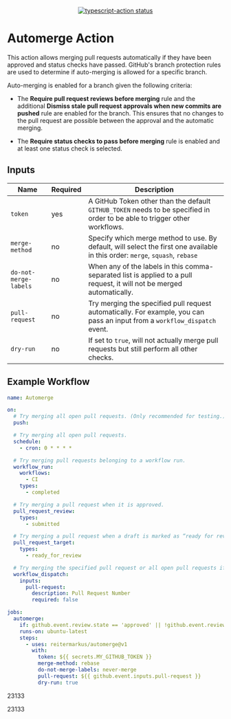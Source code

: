 <p align="center">
  <a href="https://github.com/reitermarkus/automerge/actions"><img alt="typescript-action status" src="https://github.com/reitermarkus/automerge/workflows/build-test/badge.svg"></a>
</p>

# Automerge Action

This action allows merging pull requests automatically if they have been approved and status checks have passed.
GitHub's branch protection rules are used to determine if auto-merging is allowed for a specific branch.

Auto-merging is enabled for a branch given the following criteria:

- The **Require pull request reviews before merging** rule and the additional **Dismiss stale pull request approvals when new commits are pushed** rule
  are enabled for the branch. This ensures that no changes to the pull request are possible between the approval and the automatic merging.

- The **Require status checks to pass before merging** rule is enabled and at least one status check is selected.


## Inputs

| Name | Required  | Description |
|------|-----------|-------------|
| `token` | yes | A GitHub Token other than the default `GITHUB_TOKEN` needs to be specified in order to be able to trigger other workflows. |
| `merge-method` | no | Specify which merge method to use. By default, will select the first one available in this order: `merge`, `squash`, `rebase` |
| `do-not-merge-labels` | no | When any of the labels in this comma-separated list is applied to a pull request, it will not be merged automatically. |
| `pull-request` | no | Try merging the specified pull request automatically. For example, you can pass an input from a `workflow_dispatch` event. |
| `dry-run` | no | If set to `true`, will not actually merge pull requests but still perform all other checks. |


## Example Workflow

```yml
name: Automerge

on:
  # Try merging all open pull requests. (Only recommended for testing.)
  push:

  # Try merging all open pull requests.
  schedule:
    - cron: 0 * * * *

  # Try merging pull requests belonging to a workflow run.
  workflow_run:
    workflows:
      - CI
    types:
      - completed

  # Try merging a pull request when it is approved.
  pull_request_review:
    types:
      - submitted

  # Try merging a pull request when a draft is marked as “ready for review.”
  pull_request_target:
    types:
      - ready_for_review

  # Try merging the specified pull request or all open pull requests if none is specified.
  workflow_dispatch:
    inputs:
      pull-request:
        description: Pull Request Number
        required: false

jobs:
  automerge:
    if: github.event.review.state == 'approved' || !github.event.review
    runs-on: ubuntu-latest
    steps:
      - uses: reitermarkus/automerge@v1
        with:
          token: ${{ secrets.MY_GITHUB_TOKEN }}
          merge-method: rebase
          do-not-merge-labels: never-merge
          pull-request: ${{ github.event.inputs.pull-request }}
          dry-run: true
```

23133

23133
